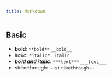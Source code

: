 ```yaml
---
title: Markdown
---
```


## Basic

- **bold**: `**bold**` `__bold__`
- *italic*: `*italic*` `_italic_`
- ***bold and italic***: `***text***` `___text___`
- ~~strikethrough~~: `~~strikethrough~~`
